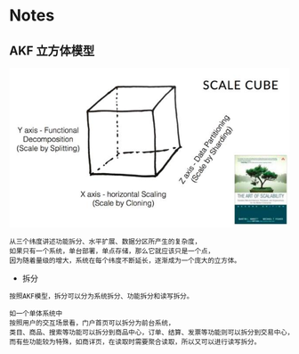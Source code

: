 # Notes

## AKF 立方体模型
![](_pic/AKF_Model.jpeg)
```md
从三个纬度讲述功能拆分、水平扩展、数据分区所产生的复杂度，
如果只有一个系统，单台部署，单点存储，那么它就应该只是一个点，
因为随着量级的增大，系统在每个纬度不断延长，逐渐成为一个庞大的立方体。
```
* 拆分
```md
按照AKF模型，拆分可以分为系统拆分、功能拆分和读写拆分。
```
```md
如一个单体系统中
按照用户的交互场景看，门户首页可以拆分为前台系统，
类目、商品、搜索等功能可以拆分到商品中心，订单、结算、发票等功能则可以拆分到交易中心，这就是简单的系统拆分和功能拆分。
而有些功能较为特殊，如商详页，在读取时需要聚合读取，所以又可以进行读写拆分。
```
